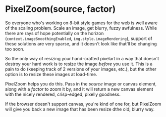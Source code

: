 # PixelZoom(source, factor)

So everyone who's working on 8-bit style games for the web is well aware of the scaling 
problem. Scale an image, get blurry, fuzzy awfulness. While there are rays of hope potentially 
on the horizon (`context.imageSmoothingEnabled`, `img.style.imageRendering`), support of these 
solutions are very sparse, and it doesn't look like that'll be changing too soon.

So the only way of resizing your hand-crafted pixelart in a way that doesn't destroy your hard 
work is to resize the image _before_ you use it. This is a pain to do (keeping track of 2 
versions of your images, etc.), but the other option is to resize these images at load-time.

PixelZoom helps you do this. Pass in the _source_ image or canvas element, along with a 
_factor_ to zoom it by, and it will return a new canvas element with the nicely rendered, 
crisp-edged, pixelly goodness.

If the browser doesn't support canvas, you're kind of one for, but PixelZoom will give you back 
a new image that has been resize dthe old, blurry way.
